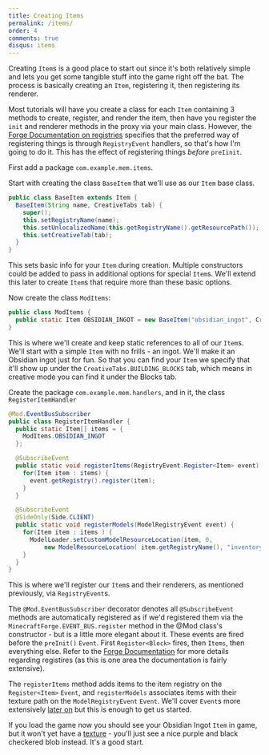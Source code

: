 ```yaml
---
title: Creating Items
permalink: /items/
order: 4
comments: true
disqus: items
---
```


Creating `Item`s is a good place to start out since it's both relatively simple and lets you get some tangible stuff into the game right off the bat. The process is basically creating an `Item`, registering it, then registering its renderer.

Most tutorials will have you create a class for each `Item` containing 3 methods to create, register, and render the item, then have you register the `init` and renderer methods in the proxy via your main class. However, the [Forge Documentation on registries](https://mcforge.readthedocs.io/en/latest/concepts/registries/) specifies that the preferred way of registering things is through `RegistryEvent` handlers, so that's how I'm going to do it. This has the effect of registering things _before_ `preIinit`.

First add a package `com.example.mem.items`.

Start with creating the class `BaseItem` that we'll use as our `Item` base class.

```java
public class BaseItem extends Item {
  BaseItem(String name, CreativeTabs tab) {
    super();
    this.setRegistryName(name);
    this.setUnlocalizedName(this.getRegistryName().getResourcePath());
    this.setCreativeTab(tab);
  }
}
```

This sets basic info for your `Item` during creation. Multiple constructors could be added to pass in additional options for special `Item`s. We'll extend this later to create `Item`s that require more than these basic options.

Now create the class `ModItems`:

```java
public class ModItems {
  public static Item OBSIDIAN_INGOT = new BaseItem("obsidian_ingot", CreativeTabs.BUILDING_BLOCKS);
}
```

This is where we'll create and keep static references to all of our `Item`s. We'll start with a simple `Item` with no frills - an ingot. We'll make it an Obsidian ingot just for fun. So that you can find your `Item` we specify that it'll show up under the `CreativeTabs.BUILDING_BLOCKS` tab, which means in creative mode you can find it under the Blocks tab.

Create the package `com.example.mem.handlers`, and in it, the class `RegisterItemHandler`

```java
@Mod.EventBusSubscriber
public class RegisterItemHandler {
  public static Item[] items = {
    ModItems.OBSIDIAN_INGOT
  };

  @SubscribeEvent
  public static void registerItems(RegistryEvent.Register<Item> event) {
    for(Item item : items) {
      event.getRegistry().register(item);
    }
  }

  @SubscribeEvent
  @SideOnly(Side.CLIENT)
  public static void registerModels(ModelRegistryEvent event) {
    for(Item item : items ) {
      ModelLoader.setCustomModelResourceLocation(item, 0, 
          new ModelResourceLocation( item.getRegistryName(), "inventory"));
    }
  }
}
```

This is where we'll register our `Item`s and their renderers, as mentioned previously, via `RegistryEvent`s.

The `@Mod.EventBusSubscriber` decorator denotes all `@SubscribeEvent` methods are automatically registered as if we'd registered them via the `MinecraftForge.EVENT_BUS.register` method in the @Mod class's constructor - but is a little more elegant about it. These events are fired before the `preInit()` `Event`. First `Register<Block>` fires, then `Items`, then everything else. Refer to the [Forge Documentation](https://mcforge.readthedocs.io/en/latest/concepts/registries/) for more details regarding registires (as this is one area the documentation is fairly extensive).

The `registerItems` method adds items to the item registry on the `Register<Item>` `Event`, and `registerModels` associates items with their texture path on the `ModelRegistryEvent` `Event`. We'll cover `Event`s more extensively [later on](/events/) but this is enough to get us started.

If you load the game now you should see your Obsidian Ingot `Item` in game, but it won't yet have a [texture](/textures/) - you'll just see a nice purple and black checkered blob instead. It's a good start.

